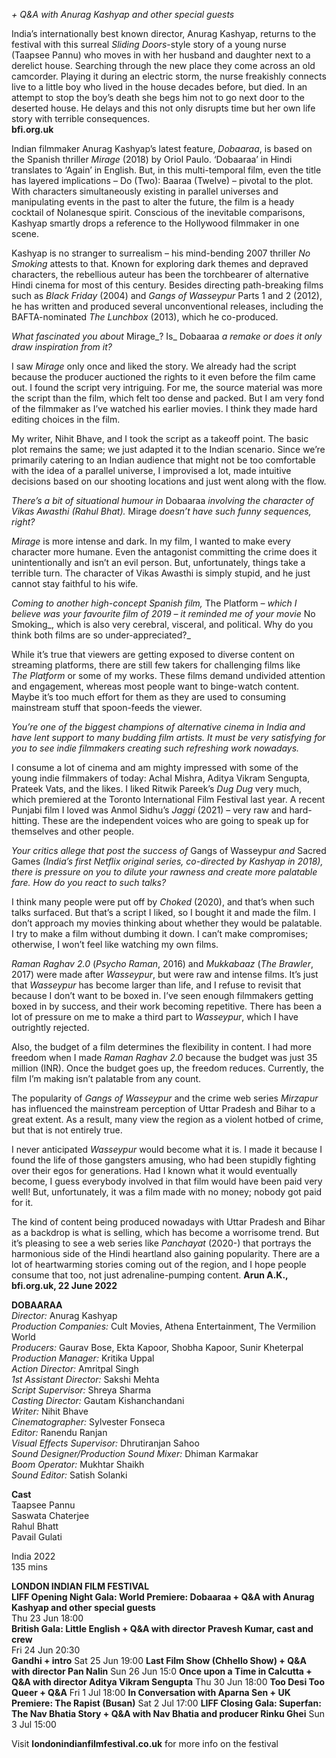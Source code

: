 
_+ Q&A with Anurag Kashyap and other special guests_

India’s internationally best known director, Anurag Kashyap, returns to the festival with this surreal _Sliding Doors_-style story of a young nurse (Taapsee Pannu) who moves in with her husband and daughter next to a derelict house. Searching through the new place they come across an old camcorder. Playing it during an electric storm, the nurse freakishly connects live to a little boy who lived in the house decades before, but died. In an attempt to stop the boy’s death she begs him not to go next door to the deserted house. He delays and this not only disrupts time but her own life story with terrible consequences.  
**bfi.org.uk**  

Indian filmmaker Anurag Kashyap’s latest feature, _Dobaaraa_, is based on the Spanish thriller _Mirage_ (2018) by Oriol Paulo. ‘Dobaaraa’ in Hindi translates to ‘Again’ in English. But, in this multi-temporal film, even the title has layered implications – Do (Two): Baaraa (Twelve) – pivotal to the plot. With characters simultaneously existing in parallel universes and manipulating events in the past to alter the future, the film is a heady cocktail of Nolanesque spirit. Conscious of the inevitable comparisons, Kashyap smartly drops a reference to the Hollywood filmmaker in one scene.

Kashyap is no stranger to surrealism – his mind-bending 2007 thriller  _No Smoking_ attests to that. Known for exploring dark themes and depraved characters, the rebellious auteur has been the torchbearer of alternative Hindi cinema for most of this century. Besides directing path-breaking films such as _Black Friday_ (2004) and _Gangs of Wasseypur_ Parts 1 and 2 (2012), he has written and produced several unconventional releases, including the BAFTA-nominated _The Lunchbox_ (2013), which he co-produced.

_What fascinated you about_ Mirage_? Is_ Dobaaraa _a remake or does it only draw inspiration from it?_

I saw _Mirage_ only once and liked the story. We already had the script because the producer auctioned the rights to it even before the film came out. I found the script very intriguing. For me, the source material was more the script than the film, which felt too dense and packed. But I am very fond of the filmmaker as I’ve watched his earlier movies. I think they made hard editing choices in the film.

My writer, Nihit Bhave, and I took the script as a takeoff point. The basic plot remains the same; we just adapted it to the Indian scenario. Since we’re primarily catering to an Indian audience that might not be too comfortable with the idea of a parallel universe, I improvised a lot, made intuitive decisions based on our shooting locations and just went along with the flow.

_There’s a bit of situational humour in_ Dobaaraa _involving the character of Vikas Awasthi (Rahul Bhat)._ Mirage _doesn’t have such funny sequences, right?_

_Mirage_ is more intense and dark. In my film, I wanted to make every character more humane. Even the antagonist committing the crime does it unintentionally and isn’t an evil person. But, unfortunately, things take a terrible turn. The character of Vikas Awasthi is simply stupid, and he just cannot stay faithful to his wife.

_Coming to another high-concept Spanish film,_ The Platform _– which I believe was your favourite film of 2019 – it reminded me of your movie_ No Smoking_, which is also very cerebral, visceral, and political. Why do you think both films are so under-appreciated?_

While it’s true that viewers are getting exposed to diverse content on streaming platforms, there are still few takers for challenging films like  
_The Platform_ or some of my works. These films demand undivided attention and engagement, whereas most people want to binge-watch content. Maybe it’s too much effort for them as they are used to consuming mainstream stuff that spoon-feeds the viewer.

_You’re one of the biggest champions of alternative cinema in India and have lent support to many budding film artists. It must be very satisfying for you to see indie filmmakers creating such refreshing work nowadays._

I consume a lot of cinema and am mighty impressed with some of the young indie filmmakers of today: Achal Mishra, Aditya Vikram Sengupta, Prateek Vats, and the likes. I liked Ritwik Pareek’s _Dug Dug_ very much, which premiered at the Toronto International Film Festival last year. A recent Punjabi film I loved was Anmol Sidhu’s _Jaggi_ (2021) – very raw and hard-hitting. These are the independent voices who are going to speak up for themselves and other people.

_Your critics allege that post the success of_ Gangs of Wasseypur _and_ Sacred  Games _(India’s first Netflix original series, co-directed by Kashyap in 2018), there is pressure on you to dilute your rawness and create more palatable fare. How do you react to such talks?_

I think many people were put off by _Choked_ (2020), and that’s when such talks surfaced. But that’s a script I liked, so I bought it and made the film. I don’t approach my movies thinking about whether they would be palatable. I try to make a film without dumbing it down. I can’t make compromises; otherwise, I won’t feel like watching my own films.

_Raman Raghav 2.0_ (_Psycho Raman_, 2016) and _Mukkabaaz_ (_The Brawler_, 2017) were made after _Wasseypur_, but were raw and intense films. It’s just that _Wasseypur_ has become larger than life, and I refuse to revisit that because I don’t want to be boxed in. I’ve seen enough filmmakers getting boxed in by success, and their work becoming repetitive. There has been a lot of pressure on me to make a third part to _Wasseypur_, which I have outrightly rejected.

Also, the budget of a film determines the flexibility in content. I had more freedom when I made _Raman Raghav 2.0_ because the budget was just 35 million (INR). Once the budget goes up, the freedom reduces. Currently, the film I’m making isn’t palatable from any count.

The popularity of _Gangs of Wasseypur_ and the crime web series _Mirzapur_ has influenced the mainstream perception of Uttar Pradesh and Bihar to a great extent. As a result, many view the region as a violent hotbed of crime, but that is not entirely true.

I never anticipated _Wasseypur_ would become what it is. I made it because I found the life of those gangsters amusing, who had been stupidly fighting over their egos for generations. Had I known what it would eventually become, I guess everybody involved in that film would have been paid very well! But, unfortunately, it was a film made with no money; nobody got paid for it.

The kind of content being produced nowadays with Uttar Pradesh and Bihar as a backdrop is what is selling, which has become a worrisome trend. But it’s pleasing to see a web series like _Panchayat_ (2020-) that portrays the harmonious side of the Hindi heartland also gaining popularity. There are a lot of heartwarming stories coming out of the region, and I hope people consume that too, not just adrenaline-pumping content.
**Arun A.K., bfi.org.uk, 22 June 2022**

**DOBAARAA**  
_Director:_ Anurag Kashyap  
_Production Companies:_ Cult Movies, Athena Entertainment, The Vermilion World  
_Producers:_ Gaurav Bose, Ekta Kapoor, Shobha Kapoor, Sunir Kheterpal  
_Production Manager:_ Kritika Uppal  
_Action Director:_ Amritpal Singh  
_1st Assistant Director:_ Sakshi Mehta  
_Script Supervisor:_ Shreya Sharma  
_Casting Director:_ Gautam Kishanchandani  
_Writer:_ Nihit Bhave  
_Cinematographer:_ Sylvester Fonseca  
_Editor:_ Ranendu Ranjan  
_Visual Effects Supervisor:_ Dhrutiranjan Sahoo  
_Sound Designer/Production Sound Mixer:_ Dhiman Karmakar  
_Boom Operator:_ Mukhtar Shaikh  
_Sound Editor:_ Satish Solanki  

**Cast**  
Taapsee Pannu  
Saswata Chaterjee  
Rahul Bhatt  
Pavail Gulati  

India 2022  
135 mins  

**LONDON INDIAN FILM FESTIVAL**  
**LIFF Opening Night Gala: World Premiere: Dobaaraa + Q&A with Anurag Kashyap and other special guests**  
Thu 23 Jun 18:00  
**British Gala: Little English + Q&A with director Pravesh Kumar, cast and crew**  
Fri 24 Jun 20:30  
**Gandhi + intro**
Sat 25 Jun 19:00
**Last Film Show (Chhello Show) + Q&A with director Pan Nalin**
Sun 26 Jun 15:0
**Once upon a Time in Calcutta + Q&A with director Aditya Vikram Sengupta**
Thu 30 Jun 18:00
**Too Desi Too Queer + Q&A**
Fri 1 Jul 18:00
**In Conversation with Aparna Sen + UK Premiere: The Rapist (Busan)**
Sat 2 Jul 17:00
**LIFF Closing Gala: Superfan: The Nav Bhatia Story + Q&A with Nav Bhatia and producer Rinku Ghei**
Sun 3 Jul 15:00

Visit **londonindianfilmfestival.co.uk** for more info on the festival
<!--stackedit_data:
eyJoaXN0b3J5IjpbLTM3MTQyNDQ5XX0=
-->